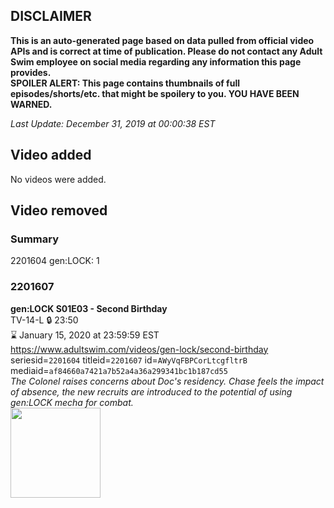 ## DISCLAIMER
**This is an auto-generated page based on data pulled from official video APIs and is correct at time of publication. Please do not contact any Adult Swim employee on social media regarding any information this page provides.**  
**SPOILER ALERT: This page contains thumbnails of full episodes/shorts/etc. that might be spoilery to you. YOU HAVE BEEN WARNED.**  

_Last Update: December 31, 2019 at 00:00:38 EST_
## Video added
No videos were added.  
## Video removed
### Summary
2201604 gen:LOCK: 1  
### 2201607
**gen:LOCK S01E03 - Second Birthday**  
TV-14-L 🔒 23:50  
⌛ January 15, 2020 at 23:59:59 EST  
https://www.adultswim.com/videos/gen-lock/second-birthday  
seriesid=`2201604` titleid=`2201607` id=`AWyVqFBPCorLtcgfltrB` mediaid=`af84660a7421a7b52a4a36a299341bc1b187cd55`  
_The Colonel raises concerns about Doc's residency. Chase feels the impact of absence, the new recruits are introduced to the potential of using gen:LOCK mecha for combat._  
<a href="https://media.cdn.adultswim.com/uploads/20190816/thumbnails/2_198161139148-genlock_003_dup-20190725.jpg"><img src="https://media.cdn.adultswim.com/uploads/20190816/thumbnails/2_198161139148-genlock_003_dup-20190725.jpg" height="144px" /></a>
